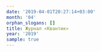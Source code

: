 ```yaml
---
date: '2019-04-01T20:27:14+03:00'
month: '04'
orphan_slogans: []
title: Журнал «Квантик»
year: '2019'
sample: true
---
```

